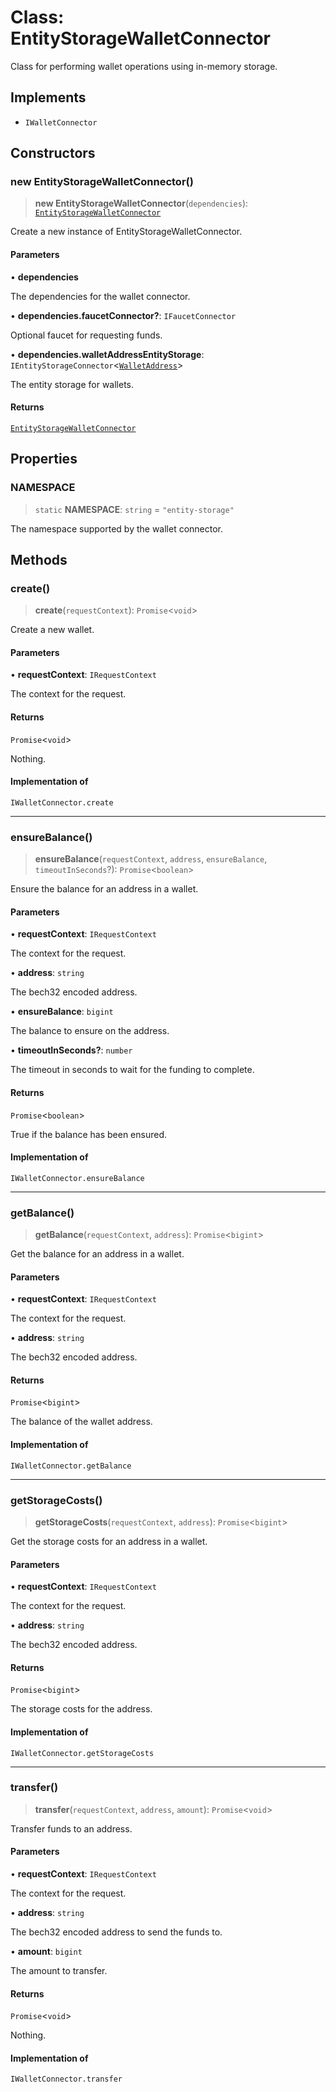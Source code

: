# Class: EntityStorageWalletConnector

Class for performing wallet operations using in-memory storage.

## Implements

- `IWalletConnector`

## Constructors

### new EntityStorageWalletConnector()

> **new EntityStorageWalletConnector**(`dependencies`): [`EntityStorageWalletConnector`](EntityStorageWalletConnector.md)

Create a new instance of EntityStorageWalletConnector.

#### Parameters

• **dependencies**

The dependencies for the wallet connector.

• **dependencies.faucetConnector?**: `IFaucetConnector`

Optional faucet for requesting funds.

• **dependencies.walletAddressEntityStorage**: `IEntityStorageConnector`\<[`WalletAddress`](WalletAddress.md)\>

The entity storage for wallets.

#### Returns

[`EntityStorageWalletConnector`](EntityStorageWalletConnector.md)

## Properties

### NAMESPACE

> `static` **NAMESPACE**: `string` = `"entity-storage"`

The namespace supported by the wallet connector.

## Methods

### create()

> **create**(`requestContext`): `Promise`\<`void`\>

Create a new wallet.

#### Parameters

• **requestContext**: `IRequestContext`

The context for the request.

#### Returns

`Promise`\<`void`\>

Nothing.

#### Implementation of

`IWalletConnector.create`

***

### ensureBalance()

> **ensureBalance**(`requestContext`, `address`, `ensureBalance`, `timeoutInSeconds`?): `Promise`\<`boolean`\>

Ensure the balance for an address in a wallet.

#### Parameters

• **requestContext**: `IRequestContext`

The context for the request.

• **address**: `string`

The bech32 encoded address.

• **ensureBalance**: `bigint`

The balance to ensure on the address.

• **timeoutInSeconds?**: `number`

The timeout in seconds to wait for the funding to complete.

#### Returns

`Promise`\<`boolean`\>

True if the balance has been ensured.

#### Implementation of

`IWalletConnector.ensureBalance`

***

### getBalance()

> **getBalance**(`requestContext`, `address`): `Promise`\<`bigint`\>

Get the balance for an address in a wallet.

#### Parameters

• **requestContext**: `IRequestContext`

The context for the request.

• **address**: `string`

The bech32 encoded address.

#### Returns

`Promise`\<`bigint`\>

The balance of the wallet address.

#### Implementation of

`IWalletConnector.getBalance`

***

### getStorageCosts()

> **getStorageCosts**(`requestContext`, `address`): `Promise`\<`bigint`\>

Get the storage costs for an address in a wallet.

#### Parameters

• **requestContext**: `IRequestContext`

The context for the request.

• **address**: `string`

The bech32 encoded address.

#### Returns

`Promise`\<`bigint`\>

The storage costs for the address.

#### Implementation of

`IWalletConnector.getStorageCosts`

***

### transfer()

> **transfer**(`requestContext`, `address`, `amount`): `Promise`\<`void`\>

Transfer funds to an address.

#### Parameters

• **requestContext**: `IRequestContext`

The context for the request.

• **address**: `string`

The bech32 encoded address to send the funds to.

• **amount**: `bigint`

The amount to transfer.

#### Returns

`Promise`\<`void`\>

Nothing.

#### Implementation of

`IWalletConnector.transfer`
